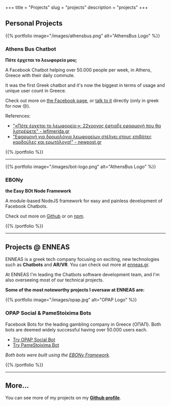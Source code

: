 +++
title = "Projects"
slug = "projects"
description = "projects"
+++

## Personal Projects

{{% portfolio image="/images/athensbus.png" alt="AthensBus Logo" %}}

### Athens Bus Chatbot
**Πότε έρχεται το λεωφορείο μου;**

A Facebook Chatbot helping over 50.000 people per week, in Athens, Greece with their daily commute.

It was the first Greek chatbot and it's now the biggest in terms of usage and unique user count in Greece.

Check out more on [the Facebook page](https://facebook.com/athensbus), or [talk to it](https://m.me/athensbus) directly (only in greek for now 😢).

References: 

* ["«Πότε έρχεται το λεωφορείο;»: 22χρονος έφτιαξε εφαρμογή που θα λατρέψετε" - iefimerida.gr](https://www.iefimerida.gr/ellada/pote-erhetai-leoforeio-22hronos-eftiaxe-efarmogi)
* ["Εφαρμογή για δρομολόγια λεωφορείων στέλνει στους επιβάτες καρδούλες και ερωτόλογα!" - newpost.gr](http://newpost.gr/ellada/692249/efarmogh-gia-dromologia-lewforeiwn-stelnei-stoys-epibates-kardoyles-kai-erwtologa)

{{% /portfolio %}}

___

{{% portfolio image="/images/bot-logo.png" alt="AthensBus Logo" %}}

### EBONy
**the Easy BOt Node Framework**

A module-based NodeJS framework for easy and painless development of Facebook Chatbots.

Check out more on [Github](https://github.com/chrispanag/ebony) or on [npm](https://www.npmjs.com/package/ebony-framework).

{{% /portfolio %}}

___

## Projects @ ENNEAS

ENNEAS is a greek tech company focusing on exciting, new technologies such as **Chatbots** and **AR/VR**.
You can check out more at [enneas.gr](https://enneas.gr).

At ENNEAS I'm leading the Chatbots software development team, and I'm also overseeing most of our technical projects.

**Some of the most noteworthy projects I oversaw at ENNEAS are:**

{{% portfolio image="/images/opap.jpg" alt="OPAP Logo" %}}

### OPAP Social & PameStoixima Bots

Facebook Bots for the leading gambling company in Greece (ΟΠΑΠ). Both bots are deemed widely successful having over 50.000 users each. 

* [Try OPAP Social Bot](https://m.me/opapsocial)
* [Try PameStoixima Bot](https://m.me/pamestoixima.official)

*Both bots were built using the [EBONy Framework](https://github.com/chrispanag/ebony).*

{{% /portfolio %}}

___

## More...

You can see more of my projects on my [**Github profile**](https://github.com/chrispanag).
